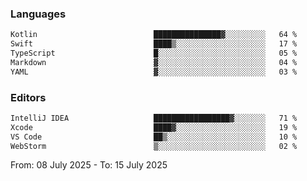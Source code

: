 <!--START_SECTION:waka-->
### Languages
```txt
Kotlin                          ███████████████▓░░░░░░░░░   64 %
Swift                           ████▒░░░░░░░░░░░░░░░░░░░░   17 %
TypeScript                      █░░░░░░░░░░░░░░░░░░░░░░░░   05 %
Markdown                        ▓░░░░░░░░░░░░░░░░░░░░░░░░   04 %
YAML                            ▓░░░░░░░░░░░░░░░░░░░░░░░░   03 %
```

### Editors
```txt
IntelliJ IDEA                   █████████████████▓░░░░░░░   71 %
Xcode                           ████▓░░░░░░░░░░░░░░░░░░░░   19 %
VS Code                         ██▒░░░░░░░░░░░░░░░░░░░░░░   10 %
WebStorm                        ▒░░░░░░░░░░░░░░░░░░░░░░░░   02 %
```

From: 08 July 2025 - To: 15 July 2025
<!--END_SECTION:waka-->

